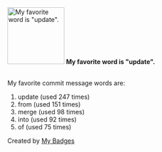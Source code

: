 <img src="https://my-badges.github.io/my-badges/favorite-word.png" alt="My favorite word is &quot;update&quot;." title="My favorite word is &quot;update&quot;." width="128">
<strong>My favorite word is &quot;update&quot;.</strong>
<br><br>

My favorite commit message words are:

1. update (used 247 times)
2. from (used 151 times)
3. merge (used 98 times)
4. into (used 92 times)
5. of (used 75 times)


Created by <a href="https://github.com/my-badges/my-badges">My Badges</a>
